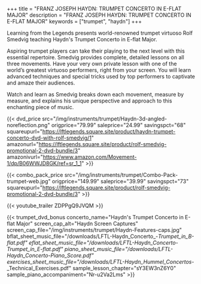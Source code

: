 +++
title = "FRANZ JOSEPH HAYDN: TRUMPET CONCERTO IN E-FLAT MAJOR"
description = "FRANZ JOSEPH HAYDN: TRUMPET CONCERTO IN E-FLAT MAJOR"
keywords = ["trumpet", "haydn"]
+++

Learning from the Legends presents world-renowned trumpet virtuoso Rolf Smedvig teaching Haydn's Trumpet Concerto in E-flat Major.

Aspiring trumpet players can take their playing to the next level with this essential repertoire. Smedvig provides complete, detailed lessons on all three movements. Have your very own private lesson with one of the world’s greatest virtuoso performers, right from your screen. You will learn advanced techniques and special tricks used by top performers to captivate and amaze their audiences.

Watch and learn as Smedvig breaks down each movement, measure by measure, and explains his unique perspective and approach to this enchanting piece of music.

{{< dvd_price src="/img/instruments/trumpet/Haydn-3d-angled-noreflection.png" origprice="79.99" saleprice="24.99" savingspct="68" squareupurl="https://lftlegends.square.site/product/haydn-trumpet-concerto-dvd-with-rolf-smedvig/1" amazonurl="https://lftlegends.square.site/product/rolf-smedvig-promotional-2-dvd-bundle/3" amazonivurl="https://www.amazon.com/Movement-1/dp/B06WWJD8GK/ref=sr_1_1" >}}

{{< combo_pack_price src="/img/instruments/trumpet/Combo-Pack-trumpet-web.jpg" origprice="149.99" saleprice="39.99" savingspct="73" squareupurl="https://lftlegends.square.site/product/rolf-smedvig-promotional-2-dvd-bundle/3" >}}

{{< youtube_trailer ZDPPgQ9JVQM >}}

{{< trumpet_dvd_bonus concerto_name="Haydn's Trumpet Concerto in E-flat Major"
    screen_cap_alt="Haydn Screen Captures"
    screen_cap_file="/img/instruments/trumpet/Haydn-Features-caps.jpg"
    bflat_sheet_music_file="/downloads/LFTL-Haydn_Concerto_-_Trumpet_in_B-flat.pdf"
    eflat_sheet_music_file="/downloads/LFTL-Haydn_Concerto_-_Trumpet_in_E-flat.pdf"
    piano_sheet_music_file="/downloads/LFTL-Haydn_Concerto_-_Piano_Score.pdf"
    exercises_sheet_music_file="/downloads/LFTL-Haydn_Hummel_Concertos_-_Technical_Exercises.pdf"
    sample_lesson_chapter="sY3EW3nZ6Y0"
    sample_piano_accompaniment="Nr-u2Va2Lms" >}}
